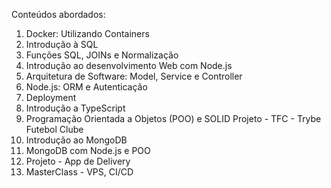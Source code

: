 Conteúdos abordados:
1. Docker: Utilizando Containers
2. Introdução à SQL
3. Funções SQL, JOINs e Normalização
4. Introdução ao desenvolvimento Web com Node.js
5. Arquitetura de Software: Model, Service e Controller
6. Node.js: ORM e Autenticação
7. Deployment
8. Introdução a TypeScript
9. Programação Orientada a Objetos (POO) e SOLID
Projeto - TFC - Trybe Futebol Clube
11. Introdução ao MongoDB
12. MongoDB com Node.js e POO
13. Projeto - App de Delivery
14. MasterClass - VPS, CI/CD
